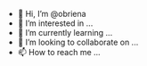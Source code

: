- 👋 Hi, I’m @obriena
- 👀 I’m interested in ...
- 🌱 I’m currently learning ...
- 💞️ I’m looking to collaborate on ...
- 📫 How to reach me ...

<!---
obriena/obriena is a ✨ special ✨ repository because its `README.md` (this file) appears on your GitHub profile.
You can click the Preview link to take a look at your changes.
--->

